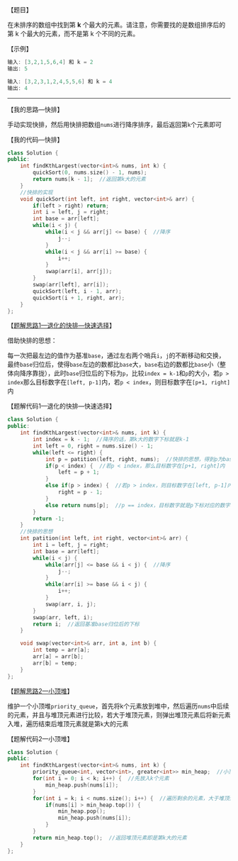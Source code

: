 【题目】

在未排序的数组中找到第 **k** 个最大的元素。请注意，你需要找的是数组排序后的第 k 个最大的元素，而不是第 k 个不同的元素。

【示例】

```c++
输入: [3,2,1,5,6,4] 和 k = 2
输出: 5
```

```c++
输入: [3,2,3,1,2,4,5,5,6] 和 k = 4
输出: 4
```

---

【我的思路—快排】

手动实现快排，然后用快排把数组`nums`进行降序排序，最后返回第`k`个元素即可

【我的代码—快排】

```C++
class Solution {
public:
    int findKthLargest(vector<int>& nums, int k) {
        quickSort(0, nums.size() - 1, nums);
        return nums[k - 1];  //返回第k大的元素
    }
	//快排的实现
    void quickSort(int left, int right, vector<int>& arr) {
        if(left > right) return;
        int i = left, j = right;
        int base = arr[left];
        while(i < j) {
            while(i < j && arr[j] <= base) {  //降序
                j--;
            }
            while(i < j && arr[i] >= base) {
                i++;
            }
            swap(arr[i], arr[j]);
        }
        swap(arr[left], arr[i]);
        quickSort(left, i - 1, arr);
        quickSort(i + 1, right, arr);
    }
};
```

【[题解思路1—退化的快排—快速选择](https://leetcode-cn.com/problems/kth-largest-element-in-an-array/solution/ge-chong-pai-xu-suan-fa-tu-xie-zong-jie-by-ke-ai-x/)】

借助快排的思想：

每一次把最左边的值作为基准`base`，通过左右两个哨兵`i`，`j`的不断移动和交换，最终`base`归位后，使得`base`左边的数都比`base`大，`base`右边的数都比`base`小（整体向降序靠拢），此时`base`归位后的下标为`p`，比较`index = k-1`和`p`的大小，若`p > index`那么目标数字在`[left, p-1]`内，若`p < index`，则目标数字在`[p+1, right]`内

【题解代码1—退化的快排—快速选择】

```C++
class Solution {
public:
    int findKthLargest(vector<int>& nums, int k) {
        int index = k - 1;  //降序的话，第k大的数字下标就是k-1
        int left = 0, right = nums.size() - 1;
        while(left <= right) {
            int p = patition(left, right, nums);  //快排的思想，得到p为base归位后的下标
            if(p < index) {  //若p < index，那么目标数字在[p+1, right]内
                left = p + 1;
            }
            else if(p > index) {  //若p > index，则目标数字在[left, p-1]内
                right = p - 1;
            }
            else return nums[p];  //p == index，目标数字就是p下标对应的数字
        }
        return -1;
    }
    //快排的思想
    int patition(int left, int right, vector<int>& arr) {
        int i = left, j = right;
        int base = arr[left];
        while(i < j) {
            while(arr[j] <= base && i < j) {  //降序
                j--;
            }
            while(arr[i] >= base && i < j) {
                i++;
            }
            swap(arr, i, j);
        }
        swap(arr, left, i);
        return i;  //返回基准base归位后的下标
    }

    void swap(vector<int>& arr, int a, int b) {
        int temp = arr[a];
        arr[a] = arr[b];
        arr[b] = temp;
    }
};
```

【[题解思路2—小顶堆](https://leetcode-cn.com/problems/kth-largest-element-in-an-array/solution/zi-jie-ti-ku-215-zhong-deng-shu-zu-zhong-kjbd/)】

维护一个小顶堆`priority_queue`，首先将k个元素放到堆中，然后遍历`nums`中后续的元素，并且与堆顶元素进行比较，若大于堆顶元素，则弹出堆顶元素后将新元素入堆，遍历结束后堆顶元素就是第`k`大的元素

【题解代码2—小顶堆】

```C++
class Solution {
public:
    int findKthLargest(vector<int>& nums, int k) {
        priority_queue<int, vector<int>, greater<int>> min_heap;  //小顶堆
        for(int i = 0; i < k; i++) {  //先放入k个元素
            min_heap.push(nums[i]);
        }    
        for(int i = k; i < nums.size(); i++) {  //遍历剩余的元素，大于堆顶元素则入堆，最后小顶堆中就是最大的k个元素
            if(nums[i] > min_heap.top()) {
                min_heap.pop();
                min_heap.push(nums[i]);
            }
        }
        return min_heap.top();  //返回堆顶元素即是第k大的元素
    }
};
```


